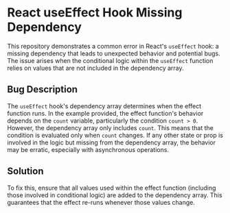 # React useEffect Hook Missing Dependency
This repository demonstrates a common error in React's `useEffect` hook: a missing dependency that leads to unexpected behavior and potential bugs. The issue arises when the conditional logic within the `useEffect` function relies on values that are not included in the dependency array.

## Bug Description
The `useEffect` hook's dependency array determines when the effect function runs. In the example provided, the effect function's behavior depends on the `count` variable, particularly the condition `count > 0`.  However, the dependency array only includes `count`.  This means that the condition is evaluated only when `count` changes. If any other state or prop is involved in the logic but missing from the dependency array, the behavior may be erratic, especially with asynchronous operations.

## Solution
To fix this, ensure that all values used within the effect function (including those involved in conditional logic) are added to the dependency array. This guarantees that the effect re-runs whenever those values change.